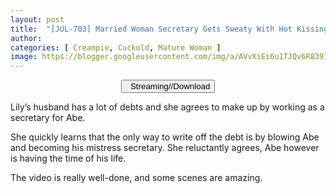 ```yaml
---
layout: post
title:  "[JUL-703] Married Woman Secretary Gets Sweaty With Hot Kissing And Fucking In Boss’s Office That Ends In Creampie. Featuring A Blonde Dream Girl Secretary!! Lily Hart"
author: 
categories: [ Creampie, Cuckold, Mature Woman ]
image: https://blogger.googleusercontent.com/img/a/AVvXsEi6u1TJQv6R8391Lp1F39LVGeiaBKR1vkVSMQ7YssNQXLGqW6OVDL7xWsryXr26T7Csp7nWZ6fca8eBez6jX87T7CBULFL0d1qIXBCUBo25ieVrVFxCH4PZcc2iyyMJb-30P7p6Nt027YQKWEB7kzFIOBNNPtjGtvZABDE77KW-ovZNujePcSQuAThJ=s16000
---
```


<center>
<a href="/svr/jul-703">
<button class="btn btn-outline-dark py-2 px-5 d-block w-100 show-comments"><i class="fa fa-external-link"></i> &nbsp; Streaming//Download</button>
</a>
</center>

Lily’s husband has a lot of debts and she agrees to make up by working as a secretary for Abe.

She quickly learns that the only way to write off the debt is by blowing Abe and becoming his mistress secretary. She reluctantly agrees, Abe however is having the time of his life.

The video is really well-done, and some scenes are amazing.
